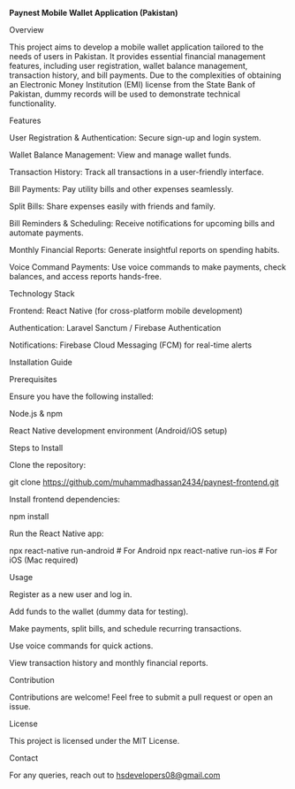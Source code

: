 **Paynest Mobile Wallet Application (Pakistan)**

Overview

This project aims to develop a mobile wallet application tailored to the needs of users in Pakistan. It provides essential financial management features, including user registration, wallet balance management, transaction history, and bill payments. Due to the complexities of obtaining an Electronic Money Institution (EMI) license from the State Bank of Pakistan, dummy records will be used to demonstrate technical functionality.

Features

User Registration & Authentication: Secure sign-up and login system.

Wallet Balance Management: View and manage wallet funds.

Transaction History: Track all transactions in a user-friendly interface.

Bill Payments: Pay utility bills and other expenses seamlessly.

Split Bills: Share expenses easily with friends and family.

Bill Reminders & Scheduling: Receive notifications for upcoming bills and automate payments.

Monthly Financial Reports: Generate insightful reports on spending habits.

Voice Command Payments: Use voice commands to make payments, check balances, and access reports hands-free.

Technology Stack

Frontend: React Native (for cross-platform mobile development)


Authentication: Laravel Sanctum / Firebase Authentication

Notifications: Firebase Cloud Messaging (FCM) for real-time alerts

Installation Guide

Prerequisites

Ensure you have the following installed:

Node.js & npm

React Native development environment (Android/iOS setup)

Steps to Install

Clone the repository:

git clone https://github.com/muhammadhassan2434/paynest-frontend.git


Install frontend dependencies:

npm install

Run the React Native app:

npx react-native run-android # For Android
npx react-native run-ios # For iOS (Mac required)

Usage

Register as a new user and log in.

Add funds to the wallet (dummy data for testing).

Make payments, split bills, and schedule recurring transactions.

Use voice commands for quick actions.

View transaction history and monthly financial reports.

Contribution

Contributions are welcome! Feel free to submit a pull request or open an issue.

License

This project is licensed under the MIT License.

Contact

For any queries, reach out to hsdevelopers08@gmail.com 
